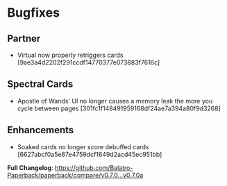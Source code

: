 # Bugfixes

## Partner

- Virtual now properly retriggers cards [9ae3a4d2202f291ccdf14770377e073883f7616c]

## Spectral Cards

- Apostle of Wands' UI no longer causes a memory leak the more you cycle between pages [301fc1f148491959168df24ae7a394a80f9d3268]

## Enhancements

- Soaked cards no longer score debuffed cards [6627abcf0a5e87e4759dcf1649d2acd45ec951bb]

**Full Changelog**: https://github.com/Balatro-Paperback/paperback/compare/v0.7.0...v0.7.0a
